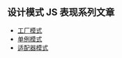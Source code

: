 ## 设计模式 JS 表现系列文章

- [工厂模式](https://www.overtaking.top/2018/09/25/20180925190503/)
- [单例模式](https://www.overtaking.top/2018/09/26/20180926201447/)
- [适配器模式](https://www.overtaking.top/2018/09/27/20180927230432/)
